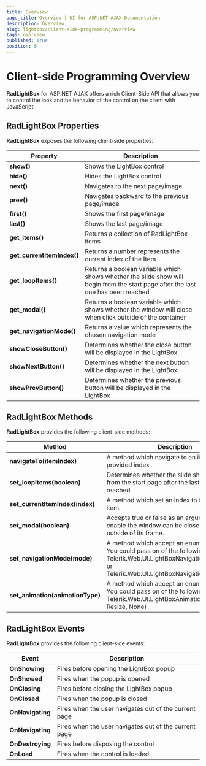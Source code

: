 ```yaml
---
title: Overview
page_title: Overview | UI for ASP.NET AJAX Documentation
description: Overview
slug: lightbox/client-side-programming/overview
tags: overview
published: True
position: 0
---
```


# Client-side Programming Overview



**RadLightBox** for ASP.NET AJAX offers a rich Client-Side API that allows you to control the look andthe behavior of the control on the client with JavaScript.

## RadLightBox Properties

**RadLightBox** exposes the following client-side properties:


| Property | Description |
| ------ | ------ |
| **show()** |Shows the LightBox control|
| **hide()** |Hides the LightBox control|
| **next()** |Navigates to the next page/image|
| **prev()** |Navigates backward to the previous page/image|
| **first()** |Shows the first page/image|
| **last()** |Shows the last page/image|
| **get_items()** |Returns a collection of RadLightBox items|
| **get_currentItemIndex()** |Returns a number represents the current index of the Item|
| **get_loopItems()** |Returns a boolean variable which shows whether the slide show will begin from the start page after the last one has been reached|
| **get_modal()** |Returns a boolean variable which shows whether the window will close when click outside of the container|
| **get_navigationMode()** |Returns a value which represents the chosen navigation mode|
| **showCloseButton()** |Determines whether the close button will be displayed in the LightBox|
| **showNextButton()** |Determines whether the next button will be displayed in the LightBox|
| **showPrevButton()** |Determines whether the previous button will be displayed in the LightBox|

## RadLightBox Methods

**RadLightBox** provides the following client-side methods:


| Method | Description |
| ------ | ------ |
| **navigateTo(itemIndex)** |A method which navigate to an item having the provided index|
| **set_loopItems(boolean)** |Determines whether the slide show will begin from the start page after the last one has been reached|
| **set_currentItemIndex(index)** |A method which set an index to the current item.|
| **set_modal(boolean)** |Accepts true or false as an argument. When its enable the window can be closed by clicking outside of its frame.|
| **set_navigationMode(mode)** |A method which accept an enumeration value. You could pass on of the following values Telerik.Web.UI.LightBoxNavigationMode.Button or Telerik.Web.UI.LightBoxNavigationMode.Zone.|
| **set_animation(animationType)** |A method which accept an enumeration value. You could pass on of the following values Telerik.Web.UI.LightBoxAnimationType.(Fade, Resize, None)|

## RadLightBox Events

**RadLightBox** provides the following client-side events:


| Event | Description |
| ------ | ------ |
| **OnShowing** |Fires before opening the LightBox popup|
| **OnShowed** |Fires when the popup is opened|
| **OnClosing** |Fires before closing the LightBox popup|
| **OnClosed** |Fires when the popup is closed|
| **OnNavigating** |Fires when the user navigates out of the current page|
| **OnNavigating** |Fires when the user navigates out of the current page|
| **OnDestroying** |Fires before disposing the control|
| **OnLoad** |Fires when the control is loaded|
